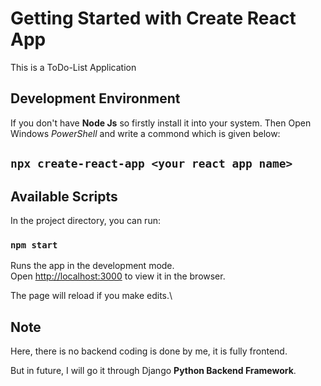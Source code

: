 # Getting Started with Create React App

This is a ToDo-List Application

## Development Environment

If you don't have <b>Node Js</b> so firstly install it into your system.
Then Open Windows <i>PowerShell</i> and write a commond which is given below:
## ` npx create-react-app <your react app name> `

## Available Scripts

In the project directory, you can run:

### `npm start`

Runs the app in the development mode.\
Open [http://localhost:3000](http://localhost:3000) to view it in the browser.

The page will reload if you make edits.\

## Note

Here, there is no backend coding is done by me, it is fully frontend.

But in future, I will go it through Django <b>Python Backend Framework</b>.
